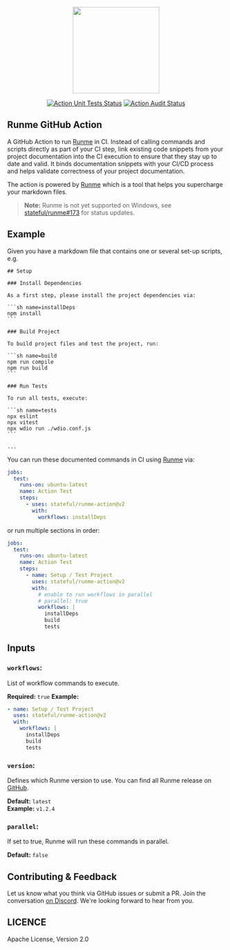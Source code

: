 <p align="center">
  <img src="https://runme.dev/runme_logo.svg" width="200px">
</p>

<p align="center">
  <a href="https://github.com/stateful/runme-action/actions/workflows/test.yml"><img alt="Action Unit Tests Status" src="https://github.com/stateful/runme-action/actions/workflows/test.yml/badge.svg"></a>
  <a href="https://github.com/stateful/runme-action/actions?query=workflow%3Aaudit"><img alt="Action Audit Status" src="https://github.com/stateful/runme-action/actions/workflows/audit.yml/badge.svg"></a>
</p>

## Runme GitHub Action

A GitHub Action to run [Runme](https://runme.dev) in CI. Instead of calling commands and scripts directly as part of your CI step, link existing code snippets from your project documentation into the CI execution to ensure that they stay up to date and valid. It binds documentation snippets with your CI/CD process and helps validate correctness of your project documentation.

The action is powered by [Runme](https://runme.dev) which is a tool that helps you supercharge your markdown files.

> __Note:__ Runme is not yet supported on Windows, see [stateful/runme#173](https://github.com/stateful/runme/issues/173) for status updates.

## Example

Given you have a markdown file that contains one or several set-up scripts, e.g.

    ## Setup

    ### Install Dependencies

    As a first step, please install the project dependencies via:

    ```sh name=installDeps
    npm install
    ```

    ### Build Project

    To build project files and test the project, run:

    ```sh name=build
    npm run compile
    npm run build
    ```

    ### Run Tests

    To run all tests, execute:

    ```sh name=tests
    npx eslint
    npx vitest
    npx wdio run ./wdio.conf.js
    ```

    ...

You can run these documented commands in CI using [Runme](https://runme.dev) via:

```yaml
jobs:
  test:
    runs-on: ubuntu-latest
    name: Action Test
    steps:
      - uses: stateful/runme-action@v2
        with:
          workflows: installDeps
```

or run multiple sections in order:

```yaml
jobs:
  test:
    runs-on: ubuntu-latest
    name: Action Test
    steps:
      - name: Setup / Test Project
        uses: stateful/runme-action@v2
        with:
          # enable to run workflows in parallel
          # parallel: true
          workflows: |
            installDeps
            build
            tests
```

## Inputs

### `workflows`:

List of workflow commands to execute.

**Required:** `true`
**Example:**

```yaml
- name: Setup / Test Project
  uses: stateful/runme-action@v2
  with:
    workflows: |
      installDeps
      build
      tests
```

### `version`:

Defines which Runme version to use. You can find all Runme release on [GitHub](https://github.com/stateful/runme/releases).

**Default:** `latest`<br />
**Example:** `v1.2.4`

### `parallel`:

If set to true, Runme will run these commands in parallel.

**Default:** `false`

## Contributing & Feedback

Let us know what you think via GitHub issues or submit a PR. Join the conversation [on Discord](https://discord.gg/MFtwcSvJsk). We're looking forward to hear from you.

## LICENCE

Apache License, Version 2.0
